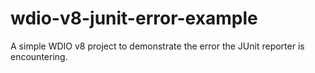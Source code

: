 # wdio-v8-junit-error-example
A simple WDIO v8 project to demonstrate the error the JUnit reporter is encountering.
